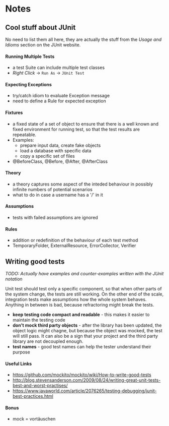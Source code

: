 # Notes

## Cool stuff about JUnit

No need to list them all here, they are actually the stuff from the *Usage and Idioms* section on
the JUnit website.

#### Running Multiple Tests
- a test Suite can include multiple test classes
- *Right Click* -> `Run As` -> `JUnit Test`

#### Expecting Exceptions
- try/catch idiom to evaluate Exception message
- need to define a Rule for expected exception

#### Fixtures
- a fixed state of a set of object to ensure that there is a well known and fixed
environment for running test, so that the test results are repeatable.
- Examples:
  - prepare input data, create fake objects
  - load a database with specific data
  - copy a specific set of files
- @BeforeClass, @Before, @After, @AfterClass

#### Theory
- a theory captures some aspect of the inteded behaviour in possibly infinite numbers of
potential scenarios
- what to do in case a username has a '/' in it

#### Assumptions
- tests with failed assumptions are ignored

#### Rules
- addition or redefinition of the behaviour of each test method
- TemporaryFolder, ExternalResource, ErrorCollector, Verifier

## Writing good tests

*TODO: Actually have examples and counter-examples written with the JUnit notation*

Unit test should test only a specific component, so that when other parts of the system change, the
tests are still working. On the other end of the scale, integration tests make assumptions how the 
whole system behaves. Anything in between is bad, because refractoring might break the tests.

- **keep testing code compact and readable** - this makes it easier to maintain the testing code
- **don't mock third party objects** - after the library has been updated, the object logic might 
chagne, but because the object was mocked, the test will still pass. It can also be a sign 
that your project and the third party library are not decoupled enough.
- **test names** - good test names can help the tester understand their purpose

#### Useful Links
- https://github.com/mockito/mockito/wiki/How-to-write-good-tests
- http://blog.stevensanderson.com/2009/08/24/writing-great-unit-tests-best-and-worst-practises/
- https://www.javaworld.com/article/2076265/testing-debugging/junit-best-practices.html

#### Bonus
- mock = vortäuschen
